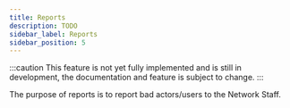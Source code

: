 ```yaml
---
title: Reports
description: TODO
sidebar_label: Reports
sidebar_position: 5
---
```


:::caution
This feature is not yet fully implemented and is still in development, the documentation and feature is subject to change.
:::

The purpose of reports is to report bad actors/users to the Network Staff.